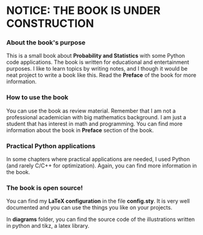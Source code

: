 # NOTICE: THE BOOK IS UNDER CONSTRUCTION

### About the book's purpose
This is a small book about **Probability and Statistics** with some Python code applications. The book is written for educational and entertainment purposes. I like to learn topics by writing notes, and I though it would be neat project to write a book like this. Read the **Preface** of the book for more information.


### How to use the book
You can use the book as review material. Remember that I am not a professional academician with big mathematics background. I am just a student that has interest in math and programming. You can find more information about the book in **Preface** section of the book.

### Practical Python applications
In some chapters where practical applications are needed, I used Python (and rarely C/C++ for optimization). Again, you can find more information in the book.

### The book is open source!
You can find my **LaTeX configuration** in the file **config.sty**. It is very well documented and you can use the things you like on your projects.

In **diagrams** folder, you can find the source code of the illustrations written in python and tikz, a latex library.